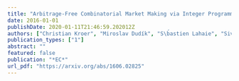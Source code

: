```yaml
---
title: "Arbitrage-Free Combinatorial Market Making via Integer Programming"
date: 2016-01-01
publishDate: 2020-01-11T21:46:59.202012Z
authors: ["Christian Kroer", "Miroslav Dudík", "S\b́astien Lahaie", "Sivaraman Balakrishnan"]
publication_types: ["1"]
abstract: ""
featured: false
publication: "*EC*"
url_pdf: "https://arxiv.org/abs/1606.02825"
---
```


